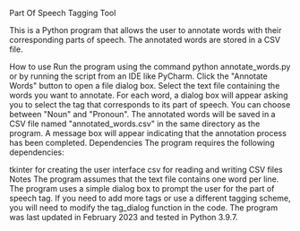 Part Of Speech Tagging Tool

This is a Python program that allows the user to annotate words with their corresponding parts of speech. The annotated words are stored in a CSV file.

How to use
Run the program using the command python annotate_words.py or by running the script from an IDE like PyCharm.
Click the "Annotate Words" button to open a file dialog box.
Select the text file containing the words you want to annotate.
For each word, a dialog box will appear asking you to select the tag that corresponds to its part of speech. You can choose between "Noun" and "Pronoun".
The annotated words will be saved in a CSV file named "annotated_words.csv" in the same directory as the program.
A message box will appear indicating that the annotation process has been completed.
Dependencies
The program requires the following dependencies:

tkinter for creating the user interface
csv for reading and writing CSV files
Notes
The program assumes that the text file contains one word per line.
The program uses a simple dialog box to prompt the user for the part of speech tag. If you need to add more tags or use a different tagging scheme, you will need to modify the tag_dialog function in the code.
The program was last updated in February 2023 and tested in Python 3.9.7.
